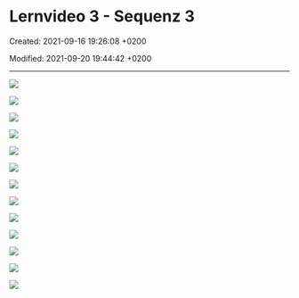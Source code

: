 # Lernvideo 3 - Sequenz 3

Created: 2021-09-16 19:26:08 +0200

Modified: 2021-09-20 19:44:42 +0200

---

![](../../../media/S1_03_ITIL_Service-Management-und-Case-Study-Lernvideo-3---Sequenz-3-image1.png)



![](../../../media/S1_03_ITIL_Service-Management-und-Case-Study-Lernvideo-3---Sequenz-3-image2.png)



![](../../../media/S1_03_ITIL_Service-Management-und-Case-Study-Lernvideo-3---Sequenz-3-image3.png)



![](../../../media/S1_03_ITIL_Service-Management-und-Case-Study-Lernvideo-3---Sequenz-3-image4.png)



![](../../../media/S1_03_ITIL_Service-Management-und-Case-Study-Lernvideo-3---Sequenz-3-image5.png)



![](../../../media/S1_03_ITIL_Service-Management-und-Case-Study-Lernvideo-3---Sequenz-3-image6.png)



![](../../../media/S1_03_ITIL_Service-Management-und-Case-Study-Lernvideo-3---Sequenz-3-image7.png)



![](../../../media/S1_03_ITIL_Service-Management-und-Case-Study-Lernvideo-3---Sequenz-3-image8.png)



![](../../../media/S1_03_ITIL_Service-Management-und-Case-Study-Lernvideo-3---Sequenz-3-image9.png)



![](../../../media/S1_03_ITIL_Service-Management-und-Case-Study-Lernvideo-3---Sequenz-3-image10.png)



![](../../../media/S1_03_ITIL_Service-Management-und-Case-Study-Lernvideo-3---Sequenz-3-image11.png)



![](../../../media/S1_03_ITIL_Service-Management-und-Case-Study-Lernvideo-3---Sequenz-3-image12.png)



![](../../../media/S1_03_ITIL_Service-Management-und-Case-Study-Lernvideo-3---Sequenz-3-image1.png)












